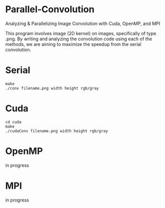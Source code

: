 # Parallel-Convolution
Analyzing & Parallelizing Image Convolution with Cuda, OpenMP, and MPI

This program involves image (2D kernel) on images, specifically of type .png.
By writing and analyzing the convolution code using each of the methods, we are aiming 
to maximize the speedup from the serial convolution.

# Serial
```
make
./conv filename.png width height rgb/gray
```
# Cuda
```
cd cuda
make
./cudaConv filename.png width height rgb/gray
```
# OpenMP

in progress

# MPI

in progress